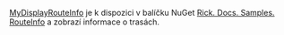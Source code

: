 [MyDisplayRouteInfo](https://github.com/Rick-Anderson/RouteInfo/blob/master/Microsoft.Docs.Samples.RouteInfo/ControllerContextExtensions.cs) je k dispozici v balíčku NuGet [Rick. Docs. Samples. RouteInfo](https://www.nuget.org/packages/Rick.Docs.Samples.RouteInfo) a zobrazí informace o trasách.
